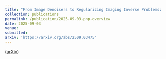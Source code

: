 ```yaml
---
title: "From Image Denoisers to Regularizing Imaging Inverse Problems: An Overview"
collection: publications
permalink: /publication/2025-09-03-pnp-overview
date: 2025-09-03
venue: 
submitted: 
arxiv: 'https://arxiv.org/abs/2509.03475'
---
```


([arXiv](https://arxiv.org/abs/2509.03475))